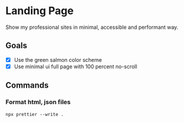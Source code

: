 # Landing Page
Show my professional sites in minimal, accessible and performant way.

## Goals 

- [x] Use the green salmon color scheme
- [x] Use minimal ui full page with 100 percent no-scroll

## Commands 

### Format html, json files
`npx prettier --write .` 